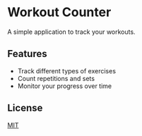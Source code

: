 # Workout Counter

A simple application to track your workouts.

## Features

- Track different types of exercises
- Count repetitions and sets
- Monitor your progress over time

<!-- ## Installation

```bash
# Clone the repository
git clone https://github.com/aleksebastian/workout-counter.git

# Navigate to the project directory
cd workout-counter

# Install dependencies
npm install
``` -->

<!-- ## Usage

[Add usage instructions here]

## Contributing

Pull requests are welcome. For major changes, please open an issue first to discuss what you would like to change. -->

## License

[MIT](https://choosealicense.com/licenses/mit/)
